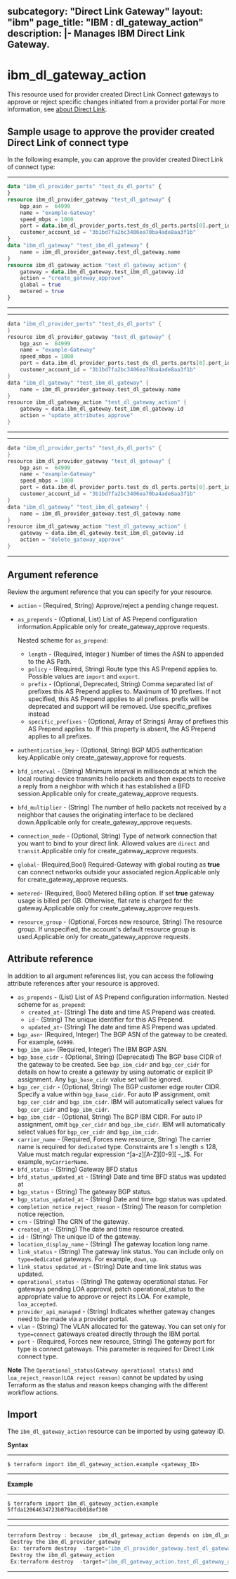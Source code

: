 
subcategory: "Direct Link Gateway"
layout: "ibm"
page_title: "IBM : dl_gateway_action"
description: |-
  Manages IBM Direct Link Gateway.
---

# ibm_dl_gateway_action

This resource used for provider created Direct Link Connect gateways to approve or reject specific changes initiated from a provider portal For more information, see [about Direct Link](https://cloud.ibm.com/docs/dl?topic=dl-dl-about).


## Sample usage to approve the provider created Direct Link of connect type
In the following example, you can approve the provider created Direct Link of connect type:


---
```terraform
data "ibm_dl_provider_ports" "test_ds_dl_ports" {
}
resource ibm_dl_provider_gateway "test_dl_gateway" {
	bgp_asn =  64999
	name = "example-Gateway"
	speed_mbps = 1000 
	port = data.ibm_dl_provider_ports.test_ds_dl_ports.ports[0].port_id
	customer_account_id = "3b1bd7fa2bc3406ea70ba4ade8aa3f1b"			  		                  
}
data "ibm_dl_gateway" "test_ibm_dl_gateway" {
	name = ibm_dl_provider_gateway.test_dl_gateway.name		
}
resource ibm_dl_gateway_action "test_dl_gateway_action" {
	gateway = data.ibm_dl_gateway.test_ibm_dl_gateway.id
	action = "create_gateway_approve"	
	global = true 	
	metered = true	             
}
```
---
---
```go
data "ibm_dl_provider_ports" "test_ds_dl_ports" {
}
resource ibm_dl_provider_gateway "test_dl_gateway" {
	bgp_asn =  64999
	name = "example-Gateway"
	speed_mbps = 1000 
	port = data.ibm_dl_provider_ports.test_ds_dl_ports.ports[0].port_id
	customer_account_id = "3b1bd7fa2bc3406ea70ba4ade8aa3f1b"			  		                  
}
data "ibm_dl_gateway" "test_ibm_dl_gateway" {
	name = ibm_dl_provider_gateway.test_dl_gateway.name		
}
resource ibm_dl_gateway_action "test_dl_gateway_action" {
	gateway = data.ibm_dl_gateway.test_ibm_dl_gateway.id
	action = "update_attributes_approve"		             
}
```
---
---
```go
data "ibm_dl_provider_ports" "test_ds_dl_ports" {
}
resource ibm_dl_provider_gateway "test_dl_gateway" {
	bgp_asn =  64999
	name = "example-Gateway"
	speed_mbps = 1000 
	port = data.ibm_dl_provider_ports.test_ds_dl_ports.ports[0].port_id
	customer_account_id = "3b1bd7fa2bc3406ea70ba4ade8aa3f1b"			  		                  
}
data "ibm_dl_gateway" "test_ibm_dl_gateway" {
	name = ibm_dl_provider_gateway.test_dl_gateway.name		
}
resource ibm_dl_gateway_action "test_dl_gateway_action" {
	gateway = data.ibm_dl_gateway.test_ibm_dl_gateway.id
	action = "delete_gateway_approve"		             
}
```
---
## Argument reference
Review the argument reference that you can specify for your resource. 

- `action` - (Required, String) Approve/reject a pending change request.
- `as_prepends` - (Optional, List) List of AS Prepend configuration information.Applicable only  for create_gateway_approve requests.
    
   Nested scheme for `as_prepend`:
  - `length` - (Required, Integer ) Number of times the ASN to appended to the AS Path.
  - `policy` - (Required, String) Route type this AS Prepend applies to. Possible values are `import` and `export`.
  - `prefix` - (Optional, Deprecated, String) Comma separated list of prefixes this AS Prepend applies to. Maximum of 10 prefixes. If not specified, this AS Prepend applies to all prefixes. prefix will be deprecated and support will be removed. Use specific_prefixes instead
  - `specific_prefixes` - (Optional, Array of Strings) Array of prefixes this AS Prepend applies to. If this property is absent, the AS Prepend applies to all prefixes.
- `authentication_key` - (Optional, String) BGP MD5 authentication key.Applicable only create_gateway_approve for requests.
- `bfd_interval` - (String) Minimum interval in milliseconds at which the local routing device transmits hello packets and then expects to receive a reply from a neighbor with which it has established a BFD session.Applicable only for create_gateway_approve requests.
- `bfd_multiplier` - (String) The number of hello packets not received by a neighbor that causes the originating interface to be declared down.Applicable only for create_gateway_approve requests.
- `connection_mode` - (Optional, String) Type of network connection that you want to bind to your direct link. Allowed values are `direct` and `transit`.Applicable only for create_gateway_approve requests.
- `global`- (Required,Bool) Required-Gateway with global routing as **true** can connect networks outside your associated region.Applicable only for create_gateway_approve requests.
- `metered`- (Required, Bool) Metered billing option. If set **true** gateway usage is billed per GB. Otherwise, flat rate is charged for the gateway.Applicable only for create_gateway_approve requests.
- `resource_group` - (Optional, Forces new resource, String) The resource group. If unspecified, the account's default resource group is used.Applicable only for create_gateway_approve requests.

## Attribute reference
In addition to all argument references list, you can access the following attribute references after your resource is approved.


- `as_prepends` - (List) List of AS Prepend configuration information.
    Nested scheme for `as_prepend`:
    - `created_at`- (String) The date and time AS Prepend was created.
    - `id` - (String) The unique identifier for this AS Prepend.   
    - `updated_at`- (String) The date and time AS Prepend was updated.
- `bgp_asn`- (Required, Integer) The BGP ASN of the gateway to be created. For example, `64999`.
- `bgp_ibm_asn`- (Required, Integer) The IBM BGP ASN.
- `bgp_base_cidr` - (Optional, String) (Deprecated) The BGP base CIDR of the gateway to be created. See `bgp_ibm_cidr` and `bgp_cer_cidr` for details on how to create a gateway by using  automatic or explicit IP assignment. Any `bgp_base_cidr` value set will be ignored.
- `bgp_cer_cidr` - (Optional, String) The BGP customer edge router CIDR. Specify a value within `bgp_base_cidr`.  For auto IP assignment, omit `bgp_cer_cidr` and `bgp_ibm_cidr`. IBM will automatically select values for `bgp_cer_cidr` and `bgp_ibm_cidr`.
- `bgp_ibm_cidr` - (Optional, String) The BGP IBM CIDR. For auto IP assignment, omit `bgp_cer_cidr` and `bgp_ibm_cidr`. IBM will automatically select values for `bgp_cer_cidr` and `bgp_ibm_cidr`.
- `carrier_name` - (Required, Forces new resource, String) The carrier name is required for `dedicated` type. Constraints are 1 ≤ length ≤ 128, Value must match regular expression ^[a-z][A-Z][0-9][ -_]$. For example, `myCarrierName`.
- `bfd_status` - (String) Gateway BFD status
- `bfd_status_updated_at` - (String) Date and time BFD status was updated at
- `bgp_status` - (String) The gateway BGP status.
- `bgp_status_updated_at` - (String) Date and time bgp status was updated.
- `completion_notice_reject_reason` - (String) The reason for completion notice rejection.
- `crn` - (String) The CRN of the gateway.
- `created_at` - (String) The date and time resource created.
- `id` - (String) The unique ID of the gateway.
- `location_display_name` - (String) The gateway location long name.
- `link_status` - (String) The gateway link status. You can include only on `type=dedicated` gateways. For example, `down`, `up`.
- `link_status_updated_at` - (String) Date and time link status was updated.
- `operational_status` - (String) The gateway operational status. For gateways pending LOA approval, patch operational_status to the appropriate value to approve or reject its LOA. For example, `loa_accepted`.
- `provider_api_managed` - (String) Indicates whether gateway changes need to be made via a provider portal.
- `vlan` - (String) The VLAN allocated for the gateway. You can set only for `type=connect` gateways created directly through the IBM portal.
- `port` - (Required, Forces new resource, String) The gateway port for type is connect gateways. This parameter is required for Direct Link connect type.

**Note**
The `Operational_status(Gateway operational status)` and `loa_reject_reason(LOA reject reason)` cannot be updated by using Terraform as the status and reason keeps changing with the different workflow actions.


## Import
The `ibm_dl_gateway_action` resource can be imported by using gateway ID. 

**Syntax**

---
```
$ terraform import ibm_dl_gateway_action.example <gateway_ID>
```
---
**Example**

---
```
$ terraform import ibm_dl_gateway_action.example 5ffda12064634723b079acdb018ef308
```
---
---
```go
terraform Destroy : because  ibm_dl_gateway_action depends on ibm_dl_provider_gateway follow the below steps to destroythe resources.
 Destroy the ibm_dl_provider_gateway 
 Ex: terraform destroy  -target="ibm_dl_provider_gateway.test_dl_gateway" -target="data.ibm_dl_provider_ports.test_ds_dl_ports"
 Destroy the ibm_dl_gateway_action
 Ex:terraform destroy  -target="ibm_dl_gateway_action.test_dl_gateway_action"
```
---
